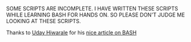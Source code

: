 SOME SCRIPTS ARE INCOMPLETE. I HAVE WRITTEN THESE SCRIPTS WHILE LEARNING BASH FOR HANDS ON. SO PLEASE DON'T JUDGE ME LOOKING AT THESE SCRIPTS.


Thanks to [Uday Hiwarale](https://thatisuday.medium.com/) for his [nice article on BASH](https://itnext.io/bash-scripting-everything-you-need-to-know-about-bash-shell-programming-cd08595f2fba)


